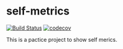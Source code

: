 # self-metrics
[![Build Status](https://travis-ci.com/adityasarma96/self-metrics.svg?branch=main)](https://travis-ci.com/adityasarma96/self-metrics)
[![codecov](https://codecov.io/gh/adityasarma96/self-metrics/branch/main/graph/badge.svg?token=NC6D2GUT5P)](https://codecov.io/gh/adityasarma96/self-metrics)

This is a pactice project to show self merics.
